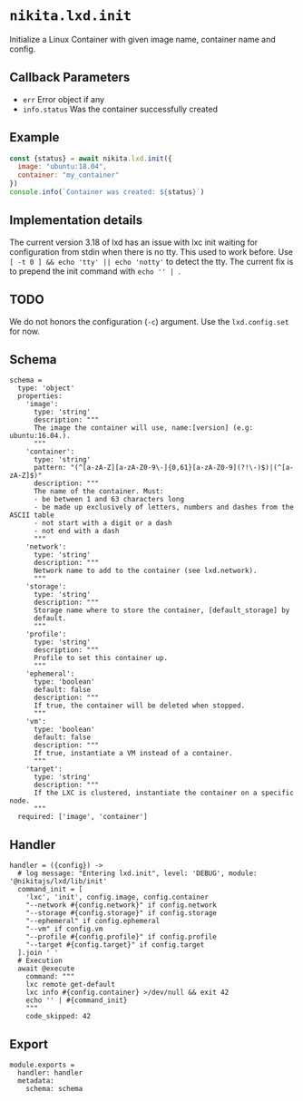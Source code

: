 
# `nikita.lxd.init`

Initialize a Linux Container with given image name, container name and config.

## Callback Parameters

* `err`
  Error object if any
* `info.status`
  Was the container successfully created

## Example

```js
const {status} = await nikita.lxd.init({
  image: "ubuntu:18.04",
  container: "my_container"
})
console.info(`Container was created: ${status}`)
```

## Implementation details

The current version 3.18 of lxd has an issue with lxc init waiting for
configuration from stdin when there is no tty. This used to work before. Use
`[ -t 0 ] && echo 'tty' || echo 'notty'` to detect the tty. The current
fix is to prepend the init command with `echo '' | `.

## TODO

We do not honors the configuration (`-c`) argument. Use the `lxd.config.set` for
now.

## Schema

    schema =
      type: 'object'
      properties:
        'image':
          type: 'string'
          description: """
          The image the container will use, name:[version] (e.g: ubuntu:16.04.).
          """
        'container':
          type: 'string'
          pattern: "(^[a-zA-Z][a-zA-Z0-9\-]{0,61}[a-zA-Z0-9](?!\-)$)|(^[a-zA-Z]$)"
          description: """
          The name of the container. Must:
          - be between 1 and 63 characters long
          - be made up exclusively of letters, numbers and dashes from the ASCII table
          - not start with a digit or a dash
          - not end with a dash
          """
        'network':
          type: 'string'
          description: """
          Network name to add to the container (see lxd.network).
          """
        'storage':
          type: 'string'
          description: """
          Storage name where to store the container, [default_storage] by
          default.
          """
        'profile':
          type: 'string'
          description: """
          Profile to set this container up.
          """
        'ephemeral':
          type: 'boolean'
          default: false
          description: """
          If true, the container will be deleted when stopped.
          """
        'vm':
          type: 'boolean'
          default: false
          description: """
          If true, instantiate a VM instead of a container.
          """
        'target':
          type: 'string'
          description: """
          If the LXC is clustered, instantiate the container on a specific node.
          """
      required: ['image', 'container']

## Handler

    handler = ({config}) ->
      # log message: "Entering lxd.init", level: 'DEBUG', module: '@nikitajs/lxd/lib/init'
      command_init = [
        'lxc', 'init', config.image, config.container
        "--network #{config.network}" if config.network
        "--storage #{config.storage}" if config.storage
        "--ephemeral" if config.ephemeral
        "--vm" if config.vm
        "--profile #{config.profile}" if config.profile
        "--target #{config.target}" if config.target
      ].join ' '
      # Execution
      await @execute
        command: """
        lxc remote get-default
        lxc info #{config.container} >/dev/null && exit 42
        echo '' | #{command_init}
        """
        code_skipped: 42

## Export

    module.exports =
      handler: handler
      metadata:
        schema: schema
